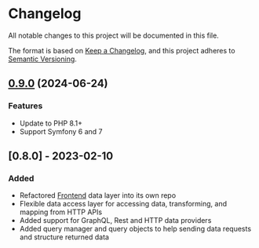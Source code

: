 # Changelog
All notable changes to this project will be documented in this file.

The format is based on [Keep a Changelog](https://keepachangelog.com/en/1.0.0/),
and this project adheres to [Semantic Versioning](https://semver.org/spec/v2.0.0.html).

## [0.9.0](https://github.com/strata/data/compare/v0.8.2...v0.9.0) (2024-06-24)

### Features

* Update to PHP 8.1+
* Support Symfony 6 and 7

## [0.8.0] - 2023-02-10

### Added
- Refactored [Frontend](https://github.com/strata/frontend) data layer into its own repo
- Flexible data access layer for accessing data, transforming, and mapping from HTTP APIs
- Added support for GraphQL, Rest and HTTP data providers
- Added query manager and query objects to help sending data requests and structure returned data
